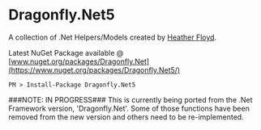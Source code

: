 # Dragonfly.Net5 #

A collection of .Net Helpers/Models created by [Heather Floyd](https://www.HeatherFloyd.com).

Latest NuGet Package available @ [www.nuget.org/packages/Dragonfly.Net](https://www.nuget.org/packages/Dragonfly.Net5/)

    PM > Install-Package Dragonfly.Net5

###NOTE: IN PROGRESS###
This is currently being ported from the .Net Framework version, 'Dragonfly.Net'. Some of those functions have been removed from the new version and others need to be re-implemented.